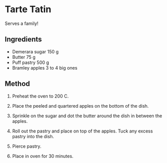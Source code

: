 # Tarte Tatin

Serves a family!

## Ingredients

- Demerara sugar 150 g
- Butter 75 g
- Puff pastry 500 g
- Bramley apples 3 to 4 big ones

## Method

1. Preheat the oven to 200 C.

1. Place the peeled and quartered apples on the bottom of the dish.

1. Sprinkle on the sugar and dot the butter around the dish in between the apples.

1. Roll out the pastry and place on top of the apples. Tuck any excess pastry into the dish.

1. Pierce pastry.

1. Place in oven for 30 minutes.
